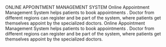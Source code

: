 ONLINE APPOINTMENT MANAGEMENT SYSTEM
Online Appointment Management System helps patients to book appointments .
Doctor from different regions can register and be part of the system, where patients get themselves appoint by the specialized doctors.
Online Appointment Management System helps patients to book appointments .
Doctor from different regions can register and be part of the system, where patients get themselves appoint by the specialized doctors.
